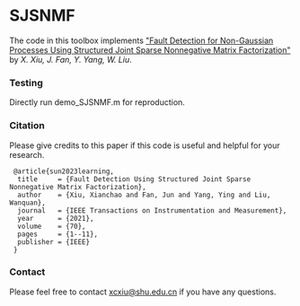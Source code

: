# SJSNMF
The code in this toolbox implements ["Fault Detection for Non-Gaussian Processes Using Structured Joint Sparse Nonnegative Matrix Factorization"](https://ieeexplore.ieee.org/document/9381237) by <i>X. Xiu, J. Fan, Y. Yang, W. Liu</i>.



### Testing
Directly run demo_SJSNMF.m for reproduction.

### Citation
Please give credits to this paper if this code is useful and helpful for your research.

     @article{sun2023learning,
      title     = {Fault Detection Using Structured Joint Sparse Nonnegative Matrix Factorization},
      author    = {Xiu, Xianchao and Fan, Jun and Yang, Ying and Liu, Wanquan},
      journal   = {IEEE Transactions on Instrumentation and Measurement},
      year      = {2021},
      volume    = {70},
      pages     = {1--11},
      publisher = {IEEE}
     }


### Contact 
Please feel free to contact xcxiu@shu.edu.cn if you have any questions.



